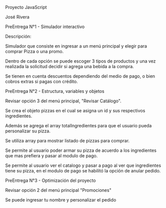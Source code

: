 Proyecto JavaScript 

José Rivera


PreEntrega N°1 - Simulador interactivo

Descripción:

Simulador que consiste en ingresar a un menú principal y elegir para comprar Pizza o una promo.

Dentro de cada opción se puede escoger 3 tipos de productos y una vez realizada la solicitud decidir si agrega una bebida a la compra.

Se tienen en cuenta descuentos dependiendo del medio de pago, o bien cobros extras si pagas con crédito.

PreEntrega N°2 - Estructura, variables y objetos

Revisar opción 3 del menú principal, "Revisar Catálogo".

Se crea el objeto pizzas en el cual se asigna un id y sus respectivos ingredientes.

Además se agrega el array totalIngredientes para que el usuario pueda personalizar su pizza.

Se utiliza array para mostrar listado de pizzas para comprar.

Se permite al usuario poder armar su pizza de acuerdo a los ingredientes que mas prefiera y pasar al modulo de pago.

Se permite al usuario ver el catalogo y pasar a pago al ver que ingredientes tiene su pizza, en el modulo de pago se habilitó la opción de anular pedido.


PreEntrega N°3 - Optimización del proyecto

Revisar opción 2 del menú principal "Promociones"

Se puede ingresar tu nombre y personalizar el pedido